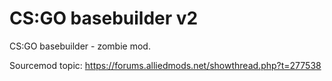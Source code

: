 # CS:GO basebuilder v2
CS:GO basebuilder - zombie mod. 

Sourcemod topic: https://forums.alliedmods.net/showthread.php?t=277538
